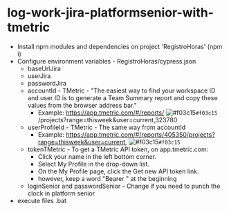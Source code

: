 # log-work-jira-platformsenior-with-tmetric
- Install npm modules and dependencies on project 'RegistroHoras' (npm i)
- Configure environment variables - RegistroHoras/cypress.json
  - baseUrlJira
  - userJira
  - passwordJira
  - accountId - TMetric - "The easiest way to find your workspace ID and user ID is to generate a Team Summary report and copy these values from the browser address bar."
    - Example: https://app.tmetric.com/#/reports/ ![#f03c15](405350)`#f03c15` /projects?range=thisweek&user=current,323780
  - userProfileId - TMetric - The same way from accountId
    - Example: https://app.tmetric.com/#/reports/405350/projects?range=thisweek&user=current, ![#f03c15](323780)`#f03c15`
  - tokenTMetric - To get a TMetric API token, on app.tmetric.com: 
    - Click your name in the left bottom corner.
    - Select My Profile in the drop-down list.  
    - On the My Profile page, click the Get new API token link.
    - however, keep a word "Bearer " at the beginning
  - loginSenior and passwordSenior - Change if you need to punch the clock in platform senior
- execute files .bat
